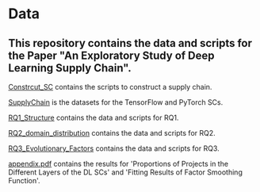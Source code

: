# Data
## This repository contains the data and scripts for the Paper "An Exploratory Study of Deep Learning Supply Chain".

[Constrcut_SC](https://github.com/ann-lang/Data/tree/main/Construct_SC) contains the scripts to construct a supply chain.

[SupplyChain](https://github.com/ann-lang/Data/tree/main/SupplyChain) is the datasets for the TensorFlow and PyTorch SCs.

[RQ1_Structure](https://github.com/ann-lang/Data/tree/main/RQ1_Structure) contains the data and scripts for RQ1.

[RQ2_domain_distribution](https://github.com/ann-lang/Data/tree/main/RQ2_domain_distribution) contains the data and scripts for RQ2.

[RQ3_Evolutionary_Factors](https://github.com/ann-lang/Data/tree/main/RQ3_Evolutionary_Factors) contains the data and scripts for RQ3.

[appendix.pdf](https://github.com/ann-lang/Data/tree/main/appendix.pdf) contains the results for 'Proportions of Projects in the Different Layers of the DL SCs' and 'Fitting Results of Factor Smoothing Function'.
